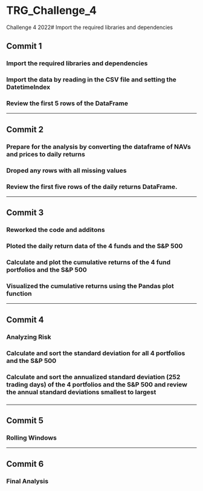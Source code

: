 # TRG_Challenge_4
Challenge 4 2022# Import the required libraries and dependencies

## Commit 1
### Import the required libraries and dependencies
### Import the data by reading in the CSV file and setting the DatetimeIndex 
### Review the first 5 rows of the DataFrame

----

## Commit 2

### Prepare for the analysis by converting the dataframe of NAVs and prices to daily returns
### Droped any rows with all missing values
### Review the first five rows of the daily returns DataFrame.

---
## Commit 3

### Reworked the code and additons
### Ploted the daily return data of the 4 funds and the S&P 500 
### Calculate and plot the cumulative returns of the 4 fund portfolios and the S&P 500
### Visualized the cumulative returns using the Pandas plot function

---
## Commit 4

### Analyzing Risk
### Calculate and sort the standard deviation for all 4 portfolios and the S&P 500
### Calculate and sort the annualized standard deviation (252 trading days) of the 4 portfolios and the S&P 500 and review the annual standard deviations smallest to largest
###
---
## Commit 5

### Rolling Windows

___

## Commit 6

### Final Analysis